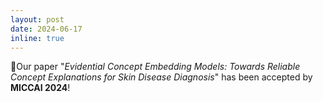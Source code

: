 ```yaml
---
layout: post
date: 2024-06-17
inline: true
---
```


:tada:Our paper "_Evidential Concept Embedding Models: Towards Reliable Concept Explanations for Skin Disease Diagnosis_" has been accepted by **MICCAI 2024**!
